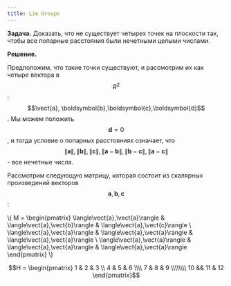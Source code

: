 ```yaml
---
title: Lie Groups
---
```

<head>
    <script type="text/javascript"
            src="http://cdn.mathjax.org/mathjax/latest/MathJax.js?config=TeX-AMS-MML_HTMLorMML">
    </script>
</head>


**Задача.** Доказать, что не существует четырех точек на плоскости так, чтобы все попарные расстояния
были нечетными целыми числами.

**Решение.**

$$\newcommand{\vect}[1]{\boldsymbol{#1}}$$

Предположим, что такие точки существуют, и рассмотрим их как четыре вектора в $$R^2$$: $$\vect{a},
\boldsymbol{b},\boldsymbol{c},\boldsymbol{d}$$. Мы можем положить $$\boldsymbol{d}=0$$, и тогда условие
о попарных расстояниях означает, что $$\|\boldsymbol{a}\|, \|\boldsymbol{b}\|, \|\boldsymbol{c}\|, \|\boldsymbol{a}-\boldsymbol{b}\|,
\|\boldsymbol{b}-\boldsymbol{c}\|, \|\boldsymbol{a}-\boldsymbol{c}\|$$ - все нечетные числа.

Рассмотрим следующую матрицу, которая состоит из скалярных произведений векторов $$\boldsymbol{a}, \boldsymbol{b}, \boldsymbol{c}$$:

\\( M = \begin{pmatrix} \langle\vect{a},\vect{a}\rangle & \langle\vect{a},\vect{b}\rangle & \langle\vect{a},\vect{c}\rangle \\
\langle\vect{a},\vect{a}\rangle & \langle\vect{a},\vect{a}\rangle & \langle\vect{a},\vect{a}\rangle \\
\langle\vect{a},\vect{a}\rangle & \langle\vect{a},\vect{a}\rangle  & \langle\vect{a},\vect{a}\rangle \end{pmatrix} \\)

$$H = \begin{pmatrix} 1 & 2 & 3 \\ 4 & 5 & 6 \\\\ 7 & 8 & 9 \\\\\\\\ 10 && 11 & 12 \end{pmatrix}$$


